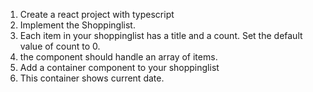 1. Create a react project with typescript
2. Implement the Shoppinglist.
3. Each item in your shoppinglist has a title and a count. Set the default value of count to 0.
4. the component should handle an array of items.
5. Add a container component to your shoppinglist
6. This container shows current date.
